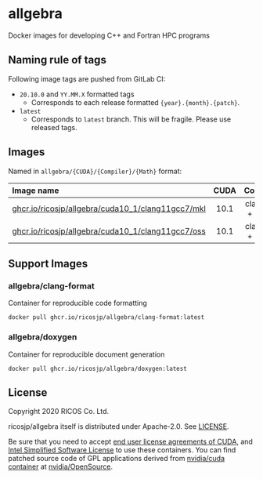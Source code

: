 allgebra
=========

Docker images for developing C++ and Fortran HPC programs

Naming rule of tags
--------------------

Following image tags are pushed from GitLab CI:

- `20.10.0` and `YY.MM.X` formatted tags
  - Corresponds to each release formatted `{year}.{month}.{patch}`.
- `latest`
  - Corresponds to `latest` branch. This will be fragile. Please use released tags.

Images
--------

Named in `allgebra/{CUDA}/{Compiler}/{Math}` format:

| Image name                                                                    | CUDA | Compiler         | Math      |
|:------------------------------------------------------------------------------|:----:|:----------------:|:---------:|
| [ghcr.io/ricosjp/allgebra/cuda10_1/clang11gcc7/mkl][cuda10_1/clang11gcc7/mkl] | 10.1 | clang 11 + gcc 7 | Intel MKL |
| [ghcr.io/ricosjp/allgebra/cuda10_1/clang11gcc7/oss][cuda10_1/clang11gcc7/oss] | 10.1 | clang 11 + gcc 7 | OpenBLAS  |

[cuda10_1/clang11gcc7/mkl]: https://github.com/orgs/ricosjp/packages/container/package/allgebra%2Fcuda10_1%2Fclang11gcc7%2Fmkl
[cuda10_1/clang11gcc7/oss]: https://github.com/orgs/ricosjp/packages/container/package/allgebra%2Fcuda10_1%2Fclang11gcc7%2Foss

Support Images
---------------

### allgebra/clang-format

Container for reproducible code formatting

```
docker pull ghcr.io/ricosjp/allgebra/clang-format:latest
```

### allgebra/doxygen

Container for reproducible document generation

```
docker pull ghcr.io/ricosjp/allgebra/doxygen:latest
```

License
--------

Copyright 2020 RICOS Co. Ltd.

ricosjp/allgebra itself is distributed under Apache-2.0. See [LICENSE](./LICENSE).

Be sure that you need to accept [end user license agreements of CUDA][EULA_CUDA],
and [Intel Simplified Software License][ISSL] to use these containers.
You can find patched source code of GPL applications
derived from [nvidia/cuda container][nvidia/cuda] at [nvidia/OpenSource][nvidia/OpenSource].

[nvidia/cuda]: https://hub.docker.com/r/nvidia/cuda/
[nvidia/OpenSource]: https://developer.download.nvidia.com/compute/cuda/opensource/
[EULA_CUDA]: https://docs.nvidia.com/cuda/eula/index.html
[ISSL]: https://software.intel.com/content/www/us/en/develop/articles/end-user-license-agreement.html

